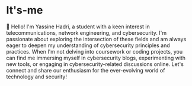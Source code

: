 # It's-me
👋 Hello! I'm Yassine Hadri, a student with a keen interest in telecommunications, network engineering, and cybersecurity. I'm passionate about exploring the intersection of these fields and am always eager to deepen my understanding of cybersecurity principles and practices. When I'm not delving into coursework or coding projects, you can find me immersing myself in cybersecurity blogs, experimenting with new tools, or engaging in cybersecurity-related discussions online. Let's connect and share our enthusiasm for the ever-evolving world of technology and security!
